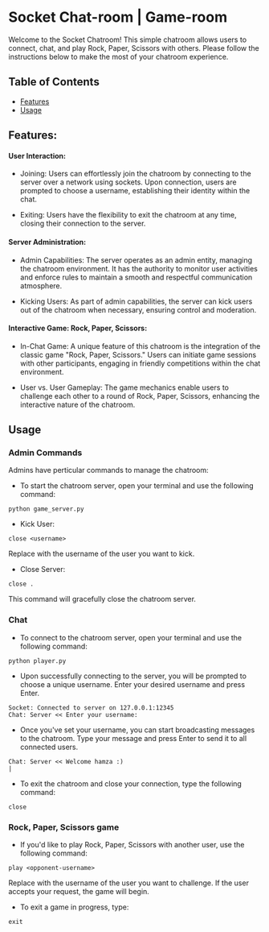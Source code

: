 # Socket Chat-room | Game-room

Welcome to the Socket Chatroom! This simple chatroom allows users to connect, chat, and play Rock, Paper, Scissors with others. Please follow the instructions below to make the most of your chatroom experience.
## Table of Contents

-   [Features](#features)
-   [Usage](#usage)



## Features:

#### User Interaction:

- Joining: Users can effortlessly join the chatroom by connecting to the server over a network using sockets. Upon connection, users are prompted to choose a username, establishing their identity within the chat.

- Exiting: Users have the flexibility to exit the chatroom at any time, closing their connection to the server.

#### Server Administration:

- Admin Capabilities: The server operates as an admin entity, managing the chatroom environment. It has the authority to monitor user activities and enforce rules to maintain a smooth and respectful communication atmosphere.

- Kicking Users: As part of admin capabilities, the server can kick users out of the chatroom when necessary, ensuring control and moderation.

#### Interactive Game: Rock, Paper, Scissors:

- In-Chat Game: A unique feature of this chatroom is the integration of the classic game "Rock, Paper, Scissors." Users can initiate game sessions with other participants, engaging in friendly competitions within the chat environment.

- User vs. User Gameplay: The game mechanics enable users to challenge each other to a round of Rock, Paper, Scissors, enhancing the interactive nature of the chatroom.

## Usage

### Admin Commands
Admins have perticular commands to manage the chatroom:
- To start the chatroom server, open your terminal and use the following command:
```
python game_server.py
```
- Kick User:
```
close <username>
```
Replace <username> with the username of the user you want to kick.

- Close Server:

```
close .
```
This command will gracefully close the chatroom server.


### Chat
- To connect to the chatroom server, open your terminal and use the following command:
```
python player.py 
```
- Upon successfully connecting to the server, you will be prompted to choose a unique username. Enter your desired username and press Enter.
```
Socket: Connected to server on 127.0.0.1:12345
Chat: Server << Enter your username:
```

- Once you've set your username, you can start broadcasting messages to the chatroom. Type your message and press Enter to send it to all connected users.
```
Chat: Server << Welcome hamza :)
|
```
- To exit the chatroom and close your connection, type the following command:
```
close
```
### Rock, Paper, Scissors game
- If you'd like to play Rock, Paper, Scissors with another user, use the following command:

```
play <opponent-username>
```
Replace <opponent-username> with the username of the user you want to challenge. If the user accepts your request, the game will begin.
- To exit a game in progress, type:
``` 
exit
```
